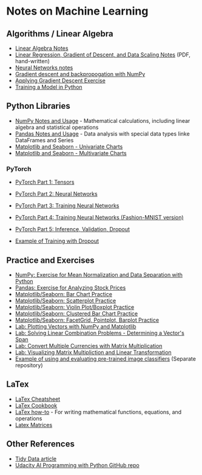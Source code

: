 # Notes on Machine Learning

## Algorithms / Linear Algebra
- [Linear Algebra Notes](https://github.com/morinoko/machine_learning_notes/blob/master/Linear%20Algebra.ipynb)
- [Linear Regression, Gradient of Descent, and Data Scaling Notes](https://github.com/morinoko/machine_learning_notes/blob/master/ML_1_Linear_Regression.pdf) (PDF, hand-written)
- [Neural Networks notes](https://github.com/morinoko/machine_learning_notes/blob/master/Neural%20Networks.ipynb)
- [Gradient descent and backpropogation with NumPy](https://github.com/morinoko/machine_learning_notes/blob/master/Gradient%20Descent%20and%20Backpropogation%20in%20NumPy.ipynb)
- [Applying Gradient Descent Exercise](https://github.com/morinoko/machine_learning_notes/blob/master/GradientDescent.ipynb)
- [Training a Model in Python](https://github.com/morinoko/machine_learning_notes/blob/master/TrainingAModel_StudentAdmissions.ipynb)

## Python Libraries
- [NumPy Notes and Usage](https://github.com/morinoko/machine_learning_notes/blob/master/Numpy%20Introduction.ipynb) - Mathematical calculations, including linear algebra and statistical operations
- [Pandas Notes and Usage](https://github.com/morinoko/machine_learning_notes/blob/master/Pandas%20Introduction.ipynb) - Data analysis with special data types linke DataFrames and Series
- [Matplotlib and Seaborn - Univariate Charts](https://github.com/morinoko/machine_learning_notes/blob/master/Matplotlib%20and%20Seaborn%20-%20Univariate%20Charts.ipynb)
- [Matplotlib and Seaborn - Multivariate Charts](https://github.com/morinoko/machine_learning_notes/blob/master/Matplotlib%20and%20Seaborn%20-%20Multivariate%20Charts.ipynb)

### PyTorch
- [PyTorch Part 1: Tensors](https://github.com/morinoko/machine_learning_notes/blob/master/Tensors%20in%20PyTorch%20(Part%201%20Exercises).ipynb)
- [PyTorch Part 2: Neural Networks](https://github.com/morinoko/machine_learning_notes/blob/master/Neural%20Networks%20in%20PyTorch%20(Part%202%20Exercises).ipynb)
- [PyTorch Part 3: Training Neural Networks](https://github.com/morinoko/machine_learning_notes/blob/master/Training%20Neural%20Networks%20in%20PyTorch%20(Part%203%20Exercises).ipynb)
- [PyTorch Part 4: Training Neural Networks (Fashion-MNIST version)](https://github.com/morinoko/machine_learning_notes/blob/master/Training%20Neural%20Networks%20in%20PyTorch%20(Part%204%20Exercises%20-Fashion-MNIST).ipynb)
- [PyTorch Part 5: Inference, Validation, Dropout](https://github.com/morinoko/machine_learning_notes/blob/master/PyTorch%20Inference%2C%20Validation%2C%20and%20Dropout%20(Part%205%20Exercises).ipynb)

- [Example of Training with Dropout](https://github.com/morinoko/machine_learning_notes/blob/master/PyTorch%20Model%20Training.ipynb)

## Practice and Exercises
- [NumPy: Exercise for Mean Normalization and Data Separation with Python](https://github.com/morinoko/machine_learning_notes/blob/master/Mean%20Normalization%20and%20Data%20Separation%20with%20NumPy.ipynb)
- [Pandas: Exercise for Analyzing Stock Prices](https://github.com/morinoko/machine_learning_notes/blob/master/Statistics%20from%20Stock%20Data%20with%20Pandas.ipynb)
- [Matplotlib/Seaborn: Bar Chart Practice](https://github.com/morinoko/machine_learning_notes/blob/master/Bar_Chart_Practice.ipynb)
- [Matplotlib/Seaborn: Scatterplot Practice](https://github.com/morinoko/machine_learning_notes/blob/master/Scatterplot_Practice.ipynb)
- [Matplotlib/Seaborn: Violin Plot/Boxplot Practice](https://github.com/morinoko/machine_learning_notes/blob/master/Violin_and_Box_Plot_Practice.ipynb)
- [Matplotlib/Seaborn: Clustered Bar Chart Practice](https://github.com/morinoko/machine_learning_notes/blob/master/Categorical_Plot_Practice.ipynb)
- [Matplotlib/Seaborn: FacetGrid, Pointplot, Barplot Practice](https://github.com/morinoko/machine_learning_notes/blob/master/Additional_Plot_Practice.ipynb)
- [Lab: Plotting Vectors with NumPy and Matplotlib](https://github.com/morinoko/machine_learning_notes/blob/master/vectors_lab.ipynb)
- [Lab: Solving Linear Combination Problems - Determining a Vector's Span](https://github.com/morinoko/machine_learning_notes/blob/master/linearCombination.ipynb)
- [Lab: Convert Multiple Currencies with Matrix Multiplication](https://github.com/morinoko/machine_learning_notes/blob/master/matrixMultCurrency.ipynb)
- [Lab: Visualizing Matrix Multipliction and Linear Transformation](https://github.com/morinoko/machine_learning_notes/blob/master/PlottingMatrixMultiplication.ipynb)
- [Example of using and evaluating pre-trained image classifiers](https://github.com/morinoko/python-pretrained-image-classifier-example) (Separate repository)

## LaTex
- [LaTex Cheatsheet](https://www.authorea.com/users/77723/articles/110898-how-to-write-mathematical-equations-expressions-and-symbols-with-latex-a-cheatsheet)
- [LaTex Cookbook](http://www.personal.ceu.hu/tex/cookbook.html#inline)
- [LaTex how-to](https://www.latex-tutorial.com/tutorials/amsmath/) - For writing mathematical functions, equations, and operations
- [Latex Matrices](https://www.overleaf.com/learn/latex/Matrices)

## Other References
- [Tidy Data article](https://cran.r-project.org/web/packages/tidyr/vignettes/tidy-data.html)
- [Udacity AI Programming with Python GitHub repo](https://github.com/udacity/AIPND)
